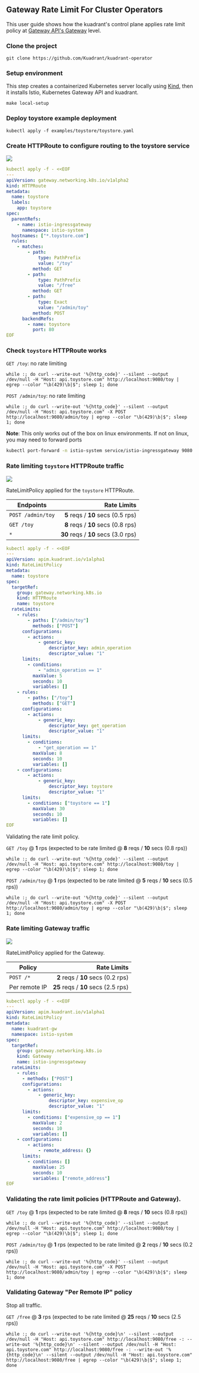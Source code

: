 ## Gateway Rate Limit For Cluster Operators

This user guide shows how the kuadrant's control plane applies rate limit policy at
[Gateway API's Gateway](https://gateway-api.sigs.k8s.io/v1alpha2/references/spec/#gateway.networking.k8s.io/v1alpha2.Gateway)
level.

### Clone the project

```
git clone https://github.com/Kuadrant/kuadrant-operator
```

### Setup environment

This step creates a containerized Kubernetes server locally using [Kind](https://kind.sigs.k8s.io),
then it installs Istio, Kubernetes Gateway API and kuadrant.

```
make local-setup
```

### Deploy toystore example deployment

```
kubectl apply -f examples/toystore/toystore.yaml
```

### Create HTTPRoute to configure routing to the toystore service

![](https://i.imgur.com/rdN8lo3.png)

```yaml
kubectl apply -f - <<EOF
---
apiVersion: gateway.networking.k8s.io/v1alpha2
kind: HTTPRoute
metadata:
  name: toystore
  labels:
    app: toystore
spec:
  parentRefs:
    - name: istio-ingressgateway
      namespace: istio-system
  hostnames: ["*.toystore.com"]
  rules:
    - matches:
        - path:
            type: PathPrefix
            value: "/toy"
          method: GET
        - path:
            type: PathPrefix
            value: "/free"
          method: GET
        - path:
            type: Exact
            value: "/admin/toy"
          method: POST
      backendRefs:
        - name: toystore
          port: 80
EOF
```

### Check `toystore` HTTPRoute works

`GET /toy`: no rate limiting
```
while :; do curl --write-out '%{http_code}' --silent --output /dev/null -H "Host: api.toystore.com" http://localhost:9080/toy | egrep --color "\b(429)\b|$"; sleep 1; done
```

`POST /admin/toy`: no rate limiting
```
while :; do curl --write-out '%{http_code}' --silent --output /dev/null -H "Host: api.toystore.com" -X POST http://localhost:9080/admin/toy | egrep --color "\b(429)\b|$"; sleep 1; done
```

**Note**: This only works out of the box on linux environments. If not on linux,
you may need to forward ports

```bash
kubectl port-forward -n istio-system service/istio-ingressgateway 9080:80
```

### Rate limiting `toystore` HTTPRoute traffic

![](https://i.imgur.com/2A9sXXs.png)

RateLimitPolicy applied for the `toystore` HTTPRoute.

| Endpoints | Rate Limits |
| ------------- | -----: |
| `POST /admin/toy` | **5** reqs / **10** secs (0.5 rps) |
| `GET /toy` | **8** reqs / **10** secs (0.8 rps) |
| `*` | **30** reqs / **10** secs (3.0 rps) |

```yaml
kubectl apply -f - <<EOF
---
apiVersion: apim.kuadrant.io/v1alpha1
kind: RateLimitPolicy
metadata:
  name: toystore
spec:
  targetRef:
    group: gateway.networking.k8s.io
    kind: HTTPRoute
    name: toystore
  rateLimits:
    - rules:
        - paths: ["/admin/toy"]
          methods: ["POST"]
      configurations:
        - actions:
            - generic_key:
                descriptor_key: admin_operation
                descriptor_value: "1"
      limits:
        - conditions:
            - "admin_operation == 1"
          maxValue: 5
          seconds: 10
          variables: []
    - rules:
        - paths: ["/toy"]
          methods: ["GET"]
      configurations:
        - actions:
            - generic_key:
                descriptor_key: get_operation
                descriptor_value: "1"
      limits:
        - conditions:
            - "get_operation == 1"
          maxValue: 8
          seconds: 10
          variables: []
    - configurations:
        - actions:
            - generic_key:
                descriptor_key: toystore
                descriptor_value: "1"
      limits:
        - conditions: ["toystore == 1"]
          maxValue: 30
          seconds: 10
          variables: []
EOF
```

Validating the rate limit policy.

`GET /toy` @ **1** rps (expected to be rate limited @ **8** reqs / **10** secs (0.8 rps))
```
while :; do curl --write-out '%{http_code}' --silent --output /dev/null -H "Host: api.toystore.com" http://localhost:9080/toy | egrep --color "\b(429)\b|$"; sleep 1; done
```

`POST /admin/toy` @ **1** rps (expected to be rate limited @ **5** reqs / **10** secs (0.5 rps))
```
while :; do curl --write-out '%{http_code}' --silent --output /dev/null -H "Host: api.toystore.com" -X POST http://localhost:9080/admin/toy | egrep --color "\b(429)\b|$"; sleep 1; done
```

### Rate limiting Gateway traffic

![](https://i.imgur.com/0o3yQzP.png)

RateLimitPolicy applied for the Gateway.

| Policy | Rate Limits |
| ------------- | -----: |
| `POST /*` | **2** reqs / **10** secs (0.2 rps) |
| Per remote IP | **25** reqs / **10** secs (2.5 rps) |

```yaml
kubectl apply -f - <<EOF
---
apiVersion: apim.kuadrant.io/v1alpha1
kind: RateLimitPolicy
metadata:
  name: kuadrant-gw
  namespace: istio-system
spec:
  targetRef:
    group: gateway.networking.k8s.io
    kind: Gateway
    name: istio-ingressgateway
  rateLimits:
    - rules:
      - methods: ["POST"]
      configurations:
        - actions:
            - generic_key:
                descriptor_key: expensive_op
                descriptor_value: "1"
      limits:
        - conditions: ["expensive_op == 1"]
          maxValue: 2
          seconds: 10
          variables: []
    - configurations:
        - actions:
            - remote_address: {}
      limits:
        - conditions: []
          maxValue: 25
          seconds: 10
          variables: ["remote_address"]
EOF
```

### Validating the rate limit policies (HTTPRoute and Gateway).

`GET /toy` @ **1** rps (expected to be rate limited @ **8** reqs / **10** secs (0.8 rps))
```
while :; do curl --write-out '%{http_code}' --silent --output /dev/null -H "Host: api.toystore.com" http://localhost:9080/toy | egrep --color "\b(429)\b|$"; sleep 1; done
```

`POST /admin/toy` @ **1** rps (expected to be rate limited @ **2** reqs / **10** secs (0.2 rps))
```
while :; do curl --write-out '%{http_code}' --silent --output /dev/null -H "Host: api.toystore.com" -X POST http://localhost:9080/admin/toy | egrep --color "\b(429)\b|$"; sleep 1; done
```

### Validating Gateway "Per Remote IP" policy

Stop all traffic.

`GET /free` @ **3** rps (expected to be rate limited @ **25** reqs / **10** secs (2.5 rps))

```
while :; do curl --write-out '%{http_code}\n' --silent --output /dev/null -H "Host: api.toystore.com" http://localhost:9080/free -: --write-out '%{http_code}\n' --silent --output /dev/null -H "Host: api.toystore.com" http://localhost:9080/free -: --write-out '%{http_code}\n' --silent --output /dev/null -H "Host: api.toystore.com" http://localhost:9080/free | egrep --color "\b(429)\b|$"; sleep 1; done
```
